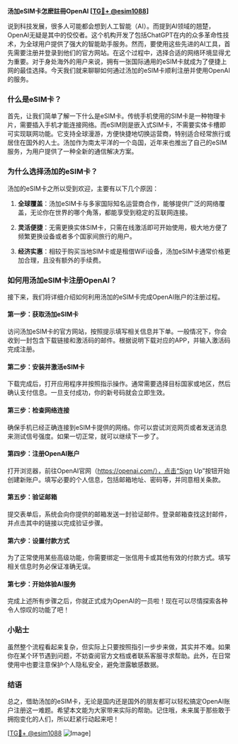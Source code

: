 **汤加eSIM卡怎麽註冊OpenAI [[TG💪+ @esim1088](https://t.me/s/esim1088)]**

说到科技发展，很多人可能都会想到人工智能（AI）。而提到AI领域的翘楚，OpenAI无疑是其中的佼佼者。这个机构开发了包括ChatGPT在内的众多革命性技术，为全球用户提供了强大的智能助手服务。然而，要使用这些先进的AI工具，首先需要注册并登录到他们的官方网站。在这个过程中，选择合适的网络环境显得尤为重要。对于身处海外的用户来说，拥有一张国际通用的eSIM卡就成为了便捷上网的最佳选择。今天我们就来聊聊如何通过汤加的eSIM卡顺利注册并使用OpenAI的服务。

### 什么是eSIM卡？

首先，让我们简单了解一下什么是eSIM卡。传统手机使用的SIM卡是一种物理卡片，需要插入手机才能连接网络。而eSIM则是嵌入式SIM卡，不需要实体卡槽即可实现联网功能。它支持全球漫游，方便快捷地切换运营商，特别适合经常旅行或居住在国外的人士。汤加作为南太平洋的一个岛国，近年来也推出了自己的eSIM服务，为用户提供了一种全新的通信解决方案。

### 为什么选择汤加的eSIM卡？

汤加的eSIM卡之所以受到欢迎，主要有以下几个原因：

1. **全球覆盖**：汤加eSIM卡与多家国际知名运营商合作，能够提供广泛的网络覆盖，无论你在世界的哪个角落，都能享受到稳定的互联网连接。
   
2. **灵活便捷**：无需更换实体SIM卡，只需在线激活即可开始使用，极大地方便了频繁更换设备或者多个国家间旅行的用户。

3. **经济实惠**：相较于购买当地SIM卡或是租借WiFi设备，汤加eSIM卡通常价格更加合理，且没有额外的手续费。

### 如何用汤加eSIM卡注册OpenAI？

接下来，我们将详细介绍如何利用汤加的eSIM卡完成OpenAI账户的注册过程。

#### 第一步：获取汤加eSIM卡

访问汤加eSIM卡的官方网站，按照提示填写相关信息并下单。一般情况下，你会收到一封包含下载链接和激活码的邮件。根据说明下载对应的APP，并输入激活码完成注册。

#### 第二步：安装并激活eSIM卡

下载完成后，打开应用程序并按照指示操作。通常需要选择目标国家或地区，然后确认支付信息。一旦支付成功，你的新号码就会立即生效。

#### 第三步：检查网络连接

确保手机已经正确连接到eSIM卡提供的网络。你可以尝试浏览网页或者发送消息来测试信号强度。如果一切正常，就可以继续下一步了。

#### 第四步：注册OpenAI账户

打开浏览器，前往OpenAI官网（https://openai.com/），点击“Sign Up”按钮开始创建新账户。填写必要的个人信息，包括邮箱地址、密码等，并同意相关条款。

#### 第五步：验证邮箱

提交表单后，系统会向你提供的邮箱发送一封验证邮件。登录邮箱查找这封邮件，并点击其中的链接以完成验证步骤。

#### 第六步：设置付款方式

为了正常使用某些高级功能，你需要绑定一张信用卡或其他有效的付款方式。填写相关信息时务必保证准确无误。

#### 第七步：开始体验AI服务

完成上述所有步骤之后，你就正式成为OpenAI的一员啦！现在可以尽情探索各种令人惊叹的功能了吧！

### 小贴士

虽然整个流程看起来复杂，但实际上只要按照指引一步步来做，其实并不难。如果你在某个环节遇到问题，不妨查阅官方文档或者联系客服寻求帮助。此外，在日常使用中也要注意保护个人隐私安全，避免泄露敏感数据。

### 结语

总之，借助汤加的eSIM卡，无论是国内还是国外的朋友都可以轻松搞定OpenAI账户注册这一难题。希望本文能为大家带来实际的帮助。记住哦，未来属于那些敢于拥抱变化的人们，所以赶紧行动起来吧！

[[TG💪+ @esim1088](https://t.me/s/esim1088) ![Image](https://i.postimg.cc/4NQfJmqS/Snipaste-2025-05-13-00-14-12.png)]